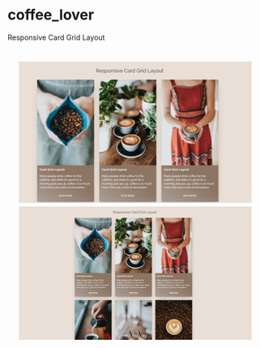 # coffee_lover
Responsive Card Grid Layout

<h1 align="center">
  <img src="https://github.com/Bru-marques/coffee_lover/blob/main/Webpage.PNG" alt="Foco" width="460">
  <img src="https://github.com/Bru-marques/coffee_lover/blob/main/Webpage2.PNG" alt="Foco" width="460">
</h1>

